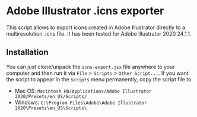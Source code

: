 # Adobe Illustrator .icns exporter

This script allows to export icons created in Adobe Illustrator directly to a multiresolution .icns file. It has been tested for Adobe Illustrator 2020 24.1.1.

## Installation

You can just clone/unpack the `icns-export.jsx` file anywhere to your computer and then run it via `File` > `Scripts` > `Other Script...`. If you want the script to appear in the `Scripts` menu permanently, copy the script file to

* Mac OS: `Macintosh HD/Applications/Adobe Illustrator 2020/Presets/en_US/Scripts/`
* Windows: `C:\Program Files\Adobe\Adobe Illustrator 2020\Presets\en_US\Scripts\`
